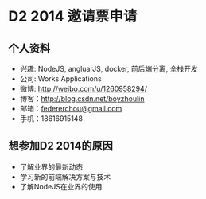 # D2 2014 邀请票申请

## 个人资料

- 兴趣: NodeJS, angluarJS, docker, 前后端分离, 全栈开发
- 公司: Works Applications
- 微博: http://weibo.com/u/1260958294/
- 博客：http://blog.csdn.net/boyzhoulin
- 邮箱：federerchou@gmail.com
- 手机：18616915148


## 想参加D2 2014的原因

- 了解业界的最新动态
- 学习新的前端解决方案与技术
- 了解NodeJS在业界的使用